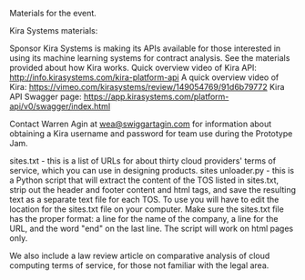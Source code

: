 Materials for the event.

Kira Systems materials:

Sponsor Kira Systems is making its APIs available for those interested in using its machine learning systems for contract analysis. See the materials provided about how Kira works. 
Quick overview video of Kira API: http://info.kirasystems.com/kira-platform-api
A quick overview video of Kira: https://vimeo.com/kirasystems/review/149054769/91d6b79772
Kira API Swagger page: https://app.kirasystems.com/platform-api/v0/swagger/index.html

Contact Warren Agin at wea@swiggartagin.com for information about obtaining a Kira username and password for team use during the Prototype Jam.

sites.txt - this is a list of URLs for about thirty cloud providers' terms of service, which you can use in designing products.
sites unloader.py - this is a Python script that will extract the content of the TOS listed in sites.txt, strip out the header and footer content and html tags, and save the resulting text as a separate text file for each TOS. To use you will have to edit the location for the sites.txt file on your computer. Make sure the sites.txt file has the proper format: a line for the name of the company, a line for the URL, and the word "end" on the last line. The script will work on html pages only.

We also include a law review article on comparative analysis of cloud computing terms of service, for those not familiar with the legal area.

